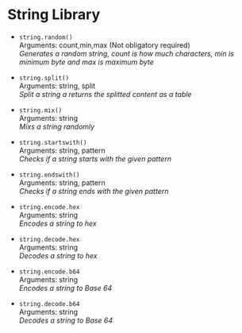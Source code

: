#  String Library
* `string.random()`   
Arguments: count,min,max (Not obligatory required)   
_Generates a random string, count is how much characters, min is minimum byte and max is maximum byte_   

* `string.split()`   
Arguments: string, split   
_Split a string a returns the splitted content as a table_   
* `string.mix()`  
Arguments: string    
_Mixs a string randomly_
* `string.startswith()`    
Arguments: string, pattern  
_Checks if a string starts with the given pattern_
* `string.endswith()`    
Arguments: string, pattern    
_Checks if a string ends with the given pattern_
* `string.encode.hex`  
Arguments: string  
_Encodes a string to hex_
* `string.decode.hex`  
Arguments: string  
_Decodes a string to hex_
* `string.encode.b64`  
Arguments: string  
_Encodes a string to Base 64_
* `string.decode.b64`  
Arguments: string  
_Decodes a string to Base 64_